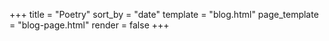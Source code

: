 +++
title = "Poetry"
sort_by = "date"
template = "blog.html"
page_template = "blog-page.html"
render = false
+++
